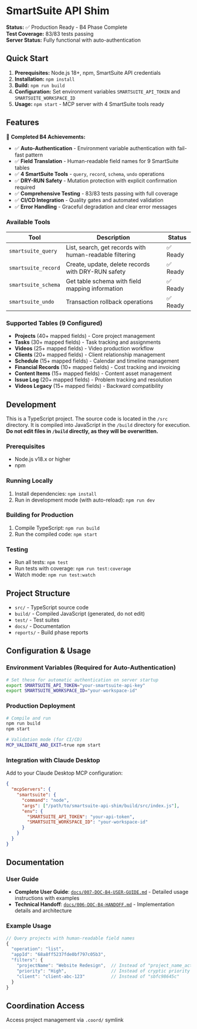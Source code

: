 # SmartSuite API Shim

**Status:** ✅ Production Ready - B4 Phase Complete  
**Test Coverage:** 83/83 tests passing  
**Server Status:** Fully functional with auto-authentication  

## Quick Start
1. **Prerequisites:** Node.js 18+, npm, SmartSuite API credentials
2. **Installation:** `npm install`
3. **Build:** `npm run build` 
4. **Configuration:** Set environment variables `SMARTSUITE_API_TOKEN` and `SMARTSUITE_WORKSPACE_ID`
5. **Usage:** `npm start` - MCP server with 4 SmartSuite tools ready

## Features

🎯 **Completed B4 Achievements:**
- ✅ **Auto-Authentication** - Environment variable authentication with fail-fast pattern
- ✅ **Field Translation** - Human-readable field names for 9 SmartSuite tables 
- ✅ **4 SmartSuite Tools** - `query`, `record`, `schema`, `undo` operations
- ✅ **DRY-RUN Safety** - Mutation protection with explicit confirmation required
- ✅ **Comprehensive Testing** - 83/83 tests passing with full coverage
- ✅ **CI/CD Integration** - Quality gates and automated validation
- ✅ **Error Handling** - Graceful degradation and clear error messages

### Available Tools
| Tool | Description | Status |
|------|-------------|---------|
| `smartsuite_query` | List, search, get records with human-readable filtering | ✅ Ready |
| `smartsuite_record` | Create, update, delete records with DRY-RUN safety | ✅ Ready |
| `smartsuite_schema` | Get table schema with field mapping information | ✅ Ready |
| `smartsuite_undo` | Transaction rollback operations | ✅ Ready |

### Supported Tables (9 Configured)
- **Projects** (40+ mapped fields) - Core project management
- **Tasks** (30+ mapped fields) - Task tracking and assignments  
- **Videos** (25+ mapped fields) - Video production workflow
- **Clients** (20+ mapped fields) - Client relationship management
- **Schedule** (15+ mapped fields) - Calendar and timeline management
- **Financial Records** (10+ mapped fields) - Cost tracking and invoicing
- **Content Items** (15+ mapped fields) - Content asset management
- **Issue Log** (20+ mapped fields) - Problem tracking and resolution
- **Videos Legacy** (15+ mapped fields) - Backward compatibility

## Development

This is a TypeScript project. The source code is located in the `/src` directory. It is compiled into JavaScript in the `/build` directory for execution. **Do not edit files in `/build` directly, as they will be overwritten.**

### Prerequisites
- Node.js v18.x or higher
- npm

### Running Locally
1. Install dependencies: `npm install`
2. Run in development mode (with auto-reload): `npm run dev`

### Building for Production
1. Compile TypeScript: `npm run build`
2. Run the compiled code: `npm start`

### Testing
- Run all tests: `npm test`
- Run tests with coverage: `npm run test:coverage`
- Watch mode: `npm run test:watch`

## Project Structure
- `src/` - TypeScript source code  
- `build/` - Compiled JavaScript (generated, do not edit)
- `test/` - Test suites
- `docs/` - Documentation
- `reports/` - Build phase reports

## Configuration & Usage

### Environment Variables (Required for Auto-Authentication)
```bash
# Set these for automatic authentication on server startup
export SMARTSUITE_API_TOKEN="your-smartsuite-api-key"
export SMARTSUITE_WORKSPACE_ID="your-workspace-id" 
```

### Production Deployment
```bash
# Compile and run
npm run build
npm start

# Validation mode (for CI/CD)
MCP_VALIDATE_AND_EXIT=true npm start
```

### Integration with Claude Desktop
Add to your Claude Desktop MCP configuration:
```json
{
  "mcpServers": {
    "smartsuite": {
      "command": "node",
      "args": ["/path/to/smartsuite-api-shim/build/src/index.js"],
      "env": {
        "SMARTSUITE_API_TOKEN": "your-api-token",
        "SMARTSUITE_WORKSPACE_ID": "your-workspace-id"
      }
    }
  }
}
```

## Documentation

### User Guide
- **Complete User Guide**: [`docs/007-DOC-B4-USER-GUIDE.md`](./docs/007-DOC-B4-USER-GUIDE.md) - Detailed usage instructions with examples
- **Technical Handoff**: [`docs/006-DOC-B4-HANDOFF.md`](./docs/006-DOC-B4-HANDOFF.md) - Implementation details and architecture

### Example Usage
```javascript
// Query projects with human-readable field names
{
  "operation": "list",
  "appId": "68a8ff5237fde0bf797c05b3",
  "filters": {
    "projectName": "Website Redesign",  // Instead of "project_name_actual"
    "priority": "High",                 // Instead of cryptic priority codes
    "client": "client-abc-123"          // Instead of "sbfc98645c"
  }
}
```

## Coordination Access
Access project management via `.coord/` symlink
